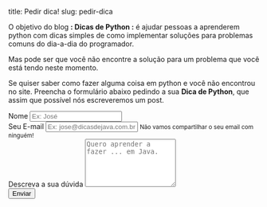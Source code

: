 title: Pedir dica!
slug: pedir-dica

O objetivo do blog **: Dicas de Python :**
é ajudar pessoas a aprenderem python com dicas simples de como
implementar soluções para problemas comuns do dia-a-dia do programador.

Mas pode ser que você não encontre a solução para um problema que você está tendo neste momento.

Se quiser saber como fazer alguma coisa em python e você não encontrou no site.
Preencha o formulário abaixo pedindo a sua **Dica de Python**,
que assim que possível nós escreveremos um post.

<form action="https://formspree.io/gustavo@dicasdeprogramacao.com.br" method="POST">
  <div class="form-row">
    <div class="form-group col-md-6">
        <label for="name">Nome</label>
        <input type="text" class="form-control" id="name" name="name" placeholder="Ex: José">
    </div>
    <div class="form-group col-md-6">
        <label for="email">Seu E-mail</label>
        <input type="email" class="form-control" id="email" name="email" aria-describedby="emailHelp" placeholder="Ex: jose@dicasdejava.com.br">
        <small id="emailHelp" class="form-text text-muted">Não vamos compartilhar o seu email com ninguém!</small>
    </div>
  </div>
  <div class="form-group">
    <label for="texto">Descreva a sua dúvida</label>
    <textarea class="form-control" id="texto" name="message" rows="6" placeholder="Quero aprender a fazer ... em Java."></textarea>
  </div>
  <button type="submit" class="btn btn-primary">Enviar</button>
</form>